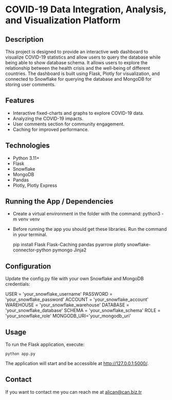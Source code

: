 # COVID-19 Data Integration, Analysis, and Visualization Platform

## Description

This project is designed to provide an interactive web dashboard to visualize COVID-19 statistics and allow users to query the database while being able to show database schema. It allows users to explore the relationship between the health crisis and the well-being of different countries. The dashboard is built using Flask, Plotly for visualization, and connected to Snowflake for querying the database and MongoDB for storing user comments.

## Features

- Interactive fixed-charts and graphs to explore COVID-19 data.
- Analyzing the COVID-19 impacts.
- User comments section for community engagement.
- Caching for improved performance.

## Technologies

- Python 3.11+
- Flask
- Snowflake
- MongoDB
- Pandas
- Plotly, Plotly Express

## Running the App / Dependencies

- Create a virtual environment in the folder with the command:  python3 -m venv venv
- Before running the app you should get these libraries. Run the command in your terminal.

    pip install Flask Flask-Caching pandas pyarrow plotly snowflake-connector-python pymongo Jinja2

## Configuration

Update the config.py file with your own Snowflake and MongoDB credentials:

USER = 'your_snowflake_username'
PASSWORD = 'your_snowflake_password'
ACCOUNT = 'your_snowflake_account'
WAREHOUSE = 'your_snowflake_warehouse'
DATABASE = 'your_snowflake_database'
SCHEMA = 'your_snowflake_schema'
ROLE = 'your_snowflake_role'
MONGODB_URI='your_mongodb_uri'

## Usage

To run the Flask application, execute:

    python app.py

The application will start and be accessible at http://127.0.0.1:5000/.

## Contact

If you want to contact me you can reach me at alican@can.biz.tr
